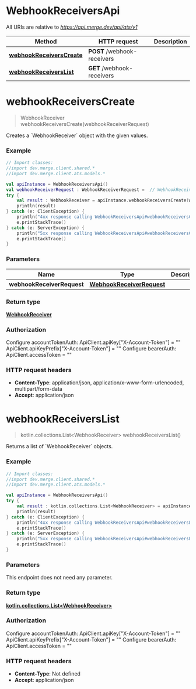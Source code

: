 # WebhookReceiversApi

All URIs are relative to *https://api.merge.dev/api/ats/v1*

Method | HTTP request | Description
------------- | ------------- | -------------
[**webhookReceiversCreate**](WebhookReceiversApi.md#webhookReceiversCreate) | **POST** /webhook-receivers | 
[**webhookReceiversList**](WebhookReceiversApi.md#webhookReceiversList) | **GET** /webhook-receivers | 


<a name="webhookReceiversCreate"></a>
# **webhookReceiversCreate**
> WebhookReceiver webhookReceiversCreate(webhookReceiverRequest)



Creates a &#x60;WebhookReceiver&#x60; object with the given values.

### Example
```kotlin
// Import classes:
//import dev.merge.client.shared.*
//import dev.merge.client.ats.models.*

val apiInstance = WebhookReceiversApi()
val webhookReceiverRequest : WebhookReceiverRequest =  // WebhookReceiverRequest | 
try {
    val result : WebhookReceiver = apiInstance.webhookReceiversCreate(webhookReceiverRequest)
    println(result)
} catch (e: ClientException) {
    println("4xx response calling WebhookReceiversApi#webhookReceiversCreate")
    e.printStackTrace()
} catch (e: ServerException) {
    println("5xx response calling WebhookReceiversApi#webhookReceiversCreate")
    e.printStackTrace()
}
```

### Parameters

Name | Type | Description  | Notes
------------- | ------------- | ------------- | -------------
 **webhookReceiverRequest** | [**WebhookReceiverRequest**](WebhookReceiverRequest.md)|  |

### Return type

[**WebhookReceiver**](WebhookReceiver.md)

### Authorization


Configure accountTokenAuth:
    ApiClient.apiKey["X-Account-Token"] = ""
    ApiClient.apiKeyPrefix["X-Account-Token"] = ""
Configure bearerAuth:
    ApiClient.accessToken = ""

### HTTP request headers

 - **Content-Type**: application/json, application/x-www-form-urlencoded, multipart/form-data
 - **Accept**: application/json

<a name="webhookReceiversList"></a>
# **webhookReceiversList**
> kotlin.collections.List&lt;WebhookReceiver&gt; webhookReceiversList()



Returns a list of &#x60;WebhookReceiver&#x60; objects.

### Example
```kotlin
// Import classes:
//import dev.merge.client.shared.*
//import dev.merge.client.ats.models.*

val apiInstance = WebhookReceiversApi()
try {
    val result : kotlin.collections.List<WebhookReceiver> = apiInstance.webhookReceiversList()
    println(result)
} catch (e: ClientException) {
    println("4xx response calling WebhookReceiversApi#webhookReceiversList")
    e.printStackTrace()
} catch (e: ServerException) {
    println("5xx response calling WebhookReceiversApi#webhookReceiversList")
    e.printStackTrace()
}
```

### Parameters
This endpoint does not need any parameter.

### Return type

[**kotlin.collections.List&lt;WebhookReceiver&gt;**](WebhookReceiver.md)

### Authorization


Configure accountTokenAuth:
    ApiClient.apiKey["X-Account-Token"] = ""
    ApiClient.apiKeyPrefix["X-Account-Token"] = ""
Configure bearerAuth:
    ApiClient.accessToken = ""

### HTTP request headers

 - **Content-Type**: Not defined
 - **Accept**: application/json

